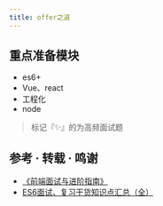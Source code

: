 ```yaml
---
title: offer之道
---
```

## 重点准备模块

* es6+
* Vue、react
* 工程化
* node

> 标记『✨』的为高频面试题

## 参考 · 转载 · 鸣谢
* <a href="https://github.com/Advanced-Interview-Question/front-end-interview.git">《前端面试与进阶指南》</a>
* <a href="https://juejin.im/post/5c061ed2f265da61357258ee">ES6面试、复习干货知识点汇总（全）</a>




